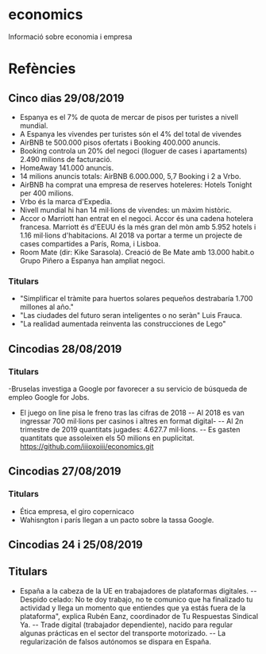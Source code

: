 # economics
Informació sobre economia i empresa
# Refències
## Cinco dias 29/08/2019
- Espanya es el 7% de quota de mercar de pisos per turistes a nivell mundial.
- A Espanya les vivendes per turistes són el 4% del total de vivendes
- AirBNB te 500.000 pisos ofertats i Booking 400.000 anuncis.
- Booking controla un 20% del negoci (lloguer de cases i apartaments) 2.490 milions de facturació.
- HomeAway 141.000 anuncis.
- 14 milions anuncis totals: AirBNB 6.000.000, 5,7 Booking i 2 a Vrbo.
- AirBNB ha comprat una empresa de reserves hoteleres: Hotels Tonight per 400 milions.
- Vrbo és la marca d'Expedia.
- Nivell mundial hi han 14 mil·lions de vivendes: un màxim històric.
- Accor o Marriott han entrat en el negoci. Accor és una cadena hotelera francesa. Marriott és d'EEUU és la més gran del mòn amb 5.952 hotels i 1.16 mil·lions d'habitacions. Al 2018 va portar a terme un projecte de cases compartides a París, Roma, i Lisboa.
- Room Mate (dir: Kike Sarasola). Creació de Be Mate amb 13.000 habit.o Grupo Piñero a Espanya han ampliat negoci.

### Titulars
- "Simplificar el tràmite para huertos solares pequeños destrabaría 1.700 millones al año."
- "Las ciudades del futuro seran inteligentes o no seràn" Luis Frauca.
- "La realidad aumentada reinventa las construcciones de Lego"

## Cincodias 28/08/2019
### Titulars
-Bruselas investiga a Google por favorecer a su servicio de búsqueda de empleo Google for Jobs.
- El juego on line pisa le freno tras las cifras de 2018
-- Al 2018 es van ingressar 700 mil·lions per casinos i altres en format digital-
-- Al 2n trimestre de 2019 quantitats jugades: 4.627.7 mil·lions.
-- Es gasten quantitats que assoleixen els 50 milions en puplicitat.
https://github.com/iiioxoiii/economics.git

## Cincodias 27/08/2019
### Titulars
- Ética empresa, el giro copernicaco
- Wahisngton i parís llegan a un pacto sobre la tassa Google.

##  Cincodias 24 i 25/08/2019
## Titulars
- España a la cabeza de la UE en trabajadores de plataformas digitales.
-- Despido celado: No te doy trabajo, no te comunico que ha finalizado tu actividad y llega un momento que entiendes que ya estás fuera de la plataforma", explica Rubén Eanz, coordinador de Tu Respuestas Sindical Ya.
-- Trade digital (trabajador dependiente), nacido para regular algunas prácticas en el sector del transporte motorizado.
-- La regularización de falsos autónomos se dispara en España.
